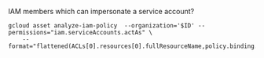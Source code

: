 IAM members which can impersonate a service account?

```
gcloud asset analyze-iam-policy  --organization='$ID' --permissions="iam.serviceAccounts.actAs" \
    --format="flattened(ACLs[0].resources[0].fullResourceName,policy.binding.members,policy.binding.role)"
```
